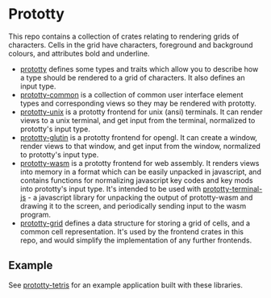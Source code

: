 # Prototty

This repo contains a collection of crates relating to rendering grids of
characters. Cells in the grid have characters, foreground and background
colours, and attributes bold and underline.

- [prototty](https://github.com/stevebob/prototty/tree/master/prototty) defines
  some types and traits which allow you to describe how a type should be
  rendered to a grid of characters. It also defines an input type.
- [prototty-common](https://github.com/stevebob/prototty/tree/master/common) is
  a collection of common user interface element types and corresponding views so
  they may be rendered with prototty.
- [prototty-unix](https://github.com/stevebob/prototty/tree/master/unix) is a
  prototty frontend for unix (ansi) terminals. It can render views to a unix
  terminal, and get input from the terminal, normalized to prototty's input
  type.
- [prototty-glutin](https://github.com/stevebob/prototty/tree/master/unix) is a
  prototty frontend for opengl. It can create a window, render views to that
  window, and get input from the window, normalized to prototty's input type.
- [prototty-wasm](https://github.com/stevebob/prototty/tree/master/wasm) is a
  prototty frontend for web assembly. It renders views into memory in a format
  which can be easily unpacked in javascript, and contains functions for
  normalizing javascript key codes and key mods into prototty's input type. It's
  intended to be used with [prototty-terminal-js](https://github.com/stevebob/prototty-terminal-js) - a
  javascript library for unpacking the output of prototty-wasm and drawing it to
  the screen, and periodically sending input to the wasm program.
- [prototty-grid](https://github.com/stevebob/prototty/tree/master/grid) defines a
  data structure for storing a grid of cells, and a common cell representation.
  It's used by the frontend crates in this repo, and would simplify the
  implementation of any further frontends.

## Example

See [prototty-tetris](https://github.com/stevebob/prototty-tetris) for an
example application built with these libraries.
